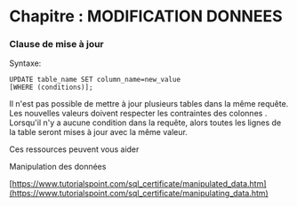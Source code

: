 # Chapitre : MODIFICATION DONNEES

### Clause de mise à jour

Syntaxe:

```
UPDATE table_name SET column_name=new_value
[WHERE (conditions)];
```

Il n'est pas possible de mettre à jour plusieurs tables dans la même requête.
Les nouvelles valeurs doivent respecter les contraintes des colonnes .
Lorsqu'il n'y a aucune condition dans la requête, alors toutes les lignes de la table seront mises à jour avec la même valeur.

Ces ressources peuvent vous aider

Manipulation des données

[https://www.tutorialspoint.com/sql_certificate/manipulated_data.htm](https://www.tutorialspoint.com/sql_certificate/manipulating_data.htm)
